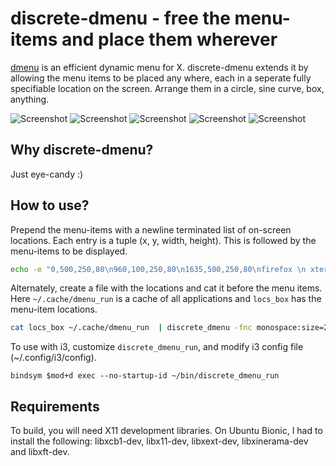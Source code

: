 # discrete-dmenu - free the menu-items and place them wherever 
[dmenu](https://tools.suckless.org/dmenu/) is an efficient dynamic menu for X.
discrete-dmenu extends it by allowing the menu items to be placed any where,
each in a seperate fully specifiable location on the screen. Arrange them in a
circle, sine curve, box, anything.

![Screenshot](../master/docs/discrete_dmenu_circ.png)
![Screenshot](../master/docs/discrete_dmenu_cosine.png)
![Screenshot](../master/docs/discrete_dmenu_sine.png)
![Screenshot](../master/docs/discrete_dmenu_sine.gif)
![Screenshot](../master/docs/discrete_dmenu_circ.gif)

## Why discrete-dmenu?
Just eye-candy :)

## How to use?
Prepend the menu-items with a newline terminated list of on-screen locations.
Each entry is a tuple (x, y, width, height). This is followed by the menu-items
to be displayed.
```bash
echo -e "0,500,250,80\n960,100,250,80\n1635,500,250,80\nfirefox \n xterm \n xcalc" | discrete_dmenu
```

Alternately, create a file with the locations and cat it before the menu items.
Here `~/.cache/dmenu_run` is a cache of all applications and `locs_box` has the
menu-item locations.
```bash
cat locs_box ~/.cache/dmenu_run  | discrete_dmenu -fnc monospace:size=20 -nb "#222233" -nf white
```

To use with i3, customize `discrete_dmenu_run`, and modify i3 config file (~/.config/i3/config).
```
bindsym $mod+d exec --no-startup-id ~/bin/discrete_dmenu_run
```

## Requirements
To build, you will need X11 development libraries. On Ubuntu Bionic, I had to
install the following: libxcb1-dev, libx11-dev, libxext-dev, libxinerama-dev
and libxft-dev.

